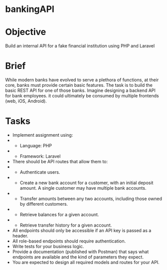 # bankingAPI

# Objective

Build an internal API for a fake financial institution using PHP and Laravel

# Brief

While modern banks have evolved to serve a plethora of functions, at their core, banks must provide certain basic features. The task is to build the basic REST API for one of those banks. Imagine designing a backend API for bank employees. it could ultimately be consumed by multiple frontends (web, iOS, Android).

# Tasks

* Implement assignment using:
* * Language: PHP
* * Framework: Laravel
* There should be API routes that allow them to:
* * Authenticate users.
* * Create a new bank account for a customer, with an initial deposit amount. A single customer may have multiple bank accounts.
* * Transfer amounts between any two accounts, including those owned by different customers.
* * Retrieve balances for a given account.
* * Retrieve transfer history for a given account.
* All endpoints should only be accessible if an API key is passed as a header.
* All role-based endpoints should require authentication.
* Write tests for your business logic.
* Provide a documentation (published with Postman) that says what endpoints are available and the kind of parameters they expect.
* You are expected to design all required models and routes for your API.

